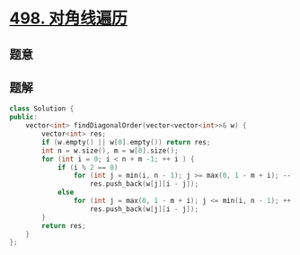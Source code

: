 #  [498. 对角线遍历](https://leetcode.cn/problems/diagonal-traverse/)

## 题意



## 题解



```c++
class Solution {
public:
    vector<int> findDiagonalOrder(vector<vector<int>>& w) {
        vector<int> res;
        if (w.empty() || w[0].empty()) return res;
        int n = w.size(), m = w[0].size();
        for (int i = 0; i < n + m -1; ++ i ) {
            if (i % 2 == 0)
                for (int j = min(i, n - 1); j >= max(0, 1 - m + i); -- j )
                    res.push_back(w[j][i - j]);
            else
                for (int j = max(0, 1 - m + i); j <= min(i, n - 1); ++ j )
                    res.push_back(w[j][i - j]);
        }
        return res;
    }
};
```



```python3

```

